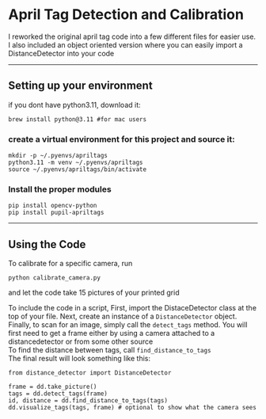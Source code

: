 <h1> April Tag Detection and Calibration </h1>

I reworked the original april tag code into a few different files for easier use.
I also included an object oriented version where you can easily import a DistanceDetector into your code 

-----------

<h2> Setting up your environment </h2>

if you dont have python3.11, download it:

    brew install python@3.11 #for mac users

<h3> create a virtual environment for this project and source it: </h3>

    mkdir -p ~/.pyenvs/apriltags
    python3.11 -m venv ~/.pyenvs/apriltags
    source ~/.pyenvs/apriltags/bin/activate  

<h3> Install the proper modules </h3>

    pip install opencv-python
    pip install pupil-apriltags

------------

<H2> Using the Code </h2>

To calibrate for a specific camera, run
    
    python calibrate_camera.py
and let the code take 15 pictures of your printed grid

To include the code in a script, First, import the DistaceDetector class at the top of your file.
Next, create an instance of a `DistanceDetector` object.
Finally, to scan for an image, simply call the `detect_tags` method. You will first need to get a frame either by using a camera attached to a distancedetector
or from some other source  
To find the distance between tags, call `find_distance_to_tags`   
The final result will look something like this:  

    from distance_detector import DistanceDetector

    frame = dd.take_picture()
    tags = dd.detect_tags(frame)
    id, distance = dd.find_distance_to_tags(tags)
    dd.visualize_tags(tags, frame) # optional to show what the camera sees


